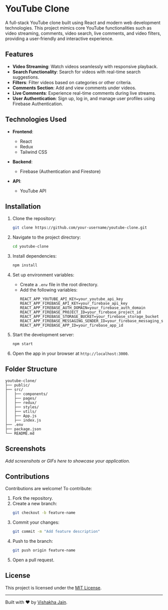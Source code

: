 # YouTube Clone

A full-stack YouTube clone built using React and modern web development technologies. This project mimics core YouTube functionalities such as video streaming, comments, video search, live comments, and video filters, providing a user-friendly and interactive experience.

## Features

- **Video Streaming**: Watch videos seamlessly with responsive playback.
- **Search Functionality**: Search for videos with real-time search suggestions.
- **Filters**: Filter videos based on categories or other criteria.
- **Comments Section**: Add and view comments under videos.
- **Live Comments**: Experience real-time comments during live streams.
- **User Authentication**: Sign up, log in, and manage user profiles using Firebase Authentication.

## Technologies Used

- **Frontend**:
  - React
  - Redux
  - Tailwind CSS

- **Backend**:
  - Firebase (Authentication and Firestore)

- **API**:
  - YouTube API

## Installation

1. Clone the repository:
   ```bash
   git clone https://github.com/your-username/youtube-clone.git
   ```

2. Navigate to the project directory:
   ```bash
   cd youtube-clone
   ```

3. Install dependencies:
   ```bash
   npm install
   ```

4. Set up environment variables:
   - Create a `.env` file in the root directory.
   - Add the following variables:
     ```env
     REACT_APP_YOUTUBE_API_KEY=your_youtube_api_key
     REACT_APP_FIREBASE_API_KEY=your_firebase_api_key
     REACT_APP_FIREBASE_AUTH_DOMAIN=your_firebase_auth_domain
     REACT_APP_FIREBASE_PROJECT_ID=your_firebase_project_id
     REACT_APP_FIREBASE_STORAGE_BUCKET=your_firebase_storage_bucket
     REACT_APP_FIREBASE_MESSAGING_SENDER_ID=your_firebase_messaging_sender_id
     REACT_APP_FIREBASE_APP_ID=your_firebase_app_id
     ```

5. Start the development server:
   ```bash
   npm start
   ```

6. Open the app in your browser at `http://localhost:3000`.

## Folder Structure

```
youtube-clone/
├── public/
├── src/
│   ├── components/
│   ├── pages/
│   ├── redux/
│   ├── styles/
│   ├── utils/
│   ├── App.js
│   ├── index.js
├── .env
├── package.json
└── README.md
```

## Screenshots

_Add screenshots or GIFs here to showcase your application._

## Contributions

Contributions are welcome! To contribute:

1. Fork the repository.
2. Create a new branch:
   ```bash
   git checkout -b feature-name
   ```
3. Commit your changes:
   ```bash
   git commit -m "Add feature description"
   ```
4. Push to the branch:
   ```bash
   git push origin feature-name
   ```
5. Open a pull request.

## License

This project is licensed under the [MIT License](LICENSE).

---

Built with ❤️ by [Vishakha Jain](https://github.com/your-username).
